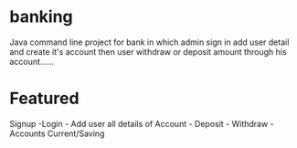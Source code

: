 # banking
Java command line project for bank in which admin sign in add user detail and create it's account then user withdraw or deposit amount through his account......
# Featured
Signup -Login - Add user all details of Account - Deposit - Withdraw - Accounts Current/Saving
